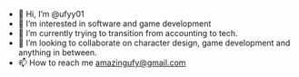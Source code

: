 - 👋 Hi, I’m @ufyy01
- 👀 I’m interested in software and game development
- 🌱 I’m currently trying to transition from accounting to tech.
- 💞️ I’m looking to collaborate on character design, game development and anything in between.
- 📫 How to reach me amazingufy@gmail.com

<!---
ufyy01/ufyy01 is a ✨ special ✨ repository because its `README.md` (this file) appears on your GitHub profile.
You can click the Preview link to take a look at your changes.
--->
